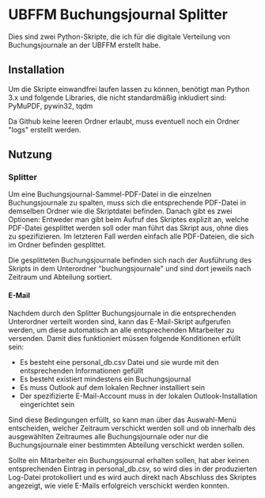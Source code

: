 # UBFFM Buchungsjournal Splitter
Dies sind zwei Python-Skripte, die ich für die digitale Verteilung von Buchungsjournale an der UBFFM erstellt habe.

## Installation
Um die Skripte einwandfrei laufen lassen zu können, benötigt man Python 3.x und folgende Libraries, die nicht standardmäßig inkludiert sind: PyMuPDF, pywin32, tqdm

Da Github keine leeren Ordner erlaubt, muss eventuell noch ein Ordner "logs" erstellt werden.

## Nutzung
### Splitter
Um eine Buchungsjournal-Sammel-PDF-Datei in die einzelnen Buchungsjournale zu spalten, muss sich die entsprechende PDF-Datei in demselben Ordner wie die Skriptdatei befinden. Danach gibt es zwei Optionen: Entweder man gibt beim Aufruf des Skriptes explizit an, welche PDF-Datei gesplittet werden soll oder man führt das Skript aus, ohne dies zu spezifizieren. Im letzteren Fall werden einfach alle PDF-Dateien, die sich im Ordner befinden gesplittet.

Die gesplitteten Buchungsjournale befinden sich nach der Ausführung des Skripts in dem Unterordner "buchungsjournale" und sind dort jeweils nach Zeitraum und Abteilung sortiert.

#### E-Mail
Nachdem durch den Splitter Buchungsjournale in die entsprechenden Unterordner verteilt worden sind, kann das E-Mail-Skript aufgerufen werden, um diese automatisch an alle entsprechenden Mitarbeiter zu versenden. Damit dies funktioniert müssen folgende Konditionen erfüllt sein:
* Es besteht eine personal_db.csv Datei und sie wurde mit den entsprechenden Informationen gefüllt
* Es besteht existiert mindestens ein Buchungsjournal
* Es muss Outlook auf dem lokalen Rechner installiert sein
* Der spezifizierte E-Mail-Account muss in der lokalen Outlook-Installation eingerichtet sein

Sind diese Bedingungen erfüllt, so kann man über das Auswahl-Menü entscheiden, welcher Zeitraum verschickt werden soll und ob innerhalb des ausgewählten Zeitraumes alle Buchungsjournale oder nur die Buchungsjournale einer bestimmten Abteilung verschickt werden sollen.

Sollte ein Mitarbeiter ein Buchungsjournal erhalten sollen, hat aber keinen entsprechenden Eintrag in personal_db.csv, so wird dies in der produzierten Log-Datei protokolliert und es wird auch direkt nach Abschluss des Skriptes angezeigt, wie viele E-Mails erfolgreich verschickt werden konnten.
